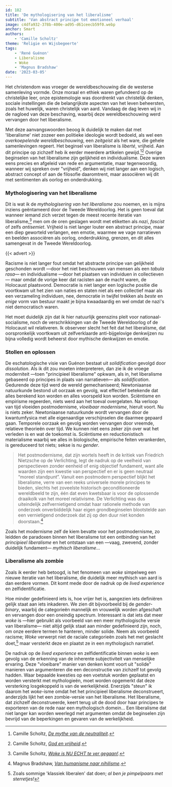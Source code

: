 ```yaml
---
id: 182
title: 'De mythologisering van het liberalisme'
subtitle: 'Van abstract principe tot emotioneel verhaal'
image: c4dfa932-378b-400e-ad95-d61ceecb59f0.webp
anchor: Smart
authors:
    - 'Camille Scholtz'
theme: 'Religie en Wijsbegeerte'
tags:
    - 'René Guénon'
    - Liberalisme
    - Woke
    - 'Magnus Bradshaw'
date: '2023-03-05'
---
```


Het christendom was vroeger de wereldbeschouwing die de westerse samenleving vormde. Onze moraal en ethiek waren gefundeerd op de christelijke leer, onze epistemologie was doordrenkt van christelijk denken, sociale instellingen die de belangrijkste aspecten van het leven beheersten, zoals het huwelijk, waren christelijk van aard. Vandaag de dag leven wij in de nagloed van deze beschaving, waarbij deze wereldbeschouwing werd vervangen door het liberalisme.

Met deze aanvangswoorden beoog ik duidelijk te maken dat met 'liberalisme' niet zozeer een politieke ideologie wordt bedoeld, als wel een *overkoepelende wereldbeschouwing*, een _zeitgeist_ als het ware, die gehele samenlevingen regeert. Het beginsel van liberalisme is _liberté_, vrijheid. Aan dit principe op zichzelf heb ik eerder meerdere artikelen gewijd.[^1][^2] Overige beginselen van het liberalisme zijn gelijkheid en individualisme. Deze waren eens precies en afgeleid van rede en argumentatie, maar tegenwoordig, wanneer wij spreken over "vrijheid", denken wij niet langer aan een logisch, abstract concept of aan de filosofie daaromtrent, maar associëren wij dit met sentimenten als oorlog en onderdrukking.


### Mythologisering van het liberalisme

Dit is wat ik de *mythologisering van het liberalisme* zou noemen, en is mijns inziens geëntameerd door de Tweede Wereldoorlog. Het is geen toeval dat wanneer iemand zich verzet tegen de meest recente iteratie van liberalisme,[^3] men om de oren geslagen wordt met etiketten als *nazi*, *fascist* of zelfs *antisemiet*. Vrijheid is niet langer louter een abstract principe, maar een diep geworteld verlangen, een emotie, waarmee we vage narratieven en beelden associëren als oorlog, onderdrukking, grenzen, en dit alles samengevat in de Tweede Wereldoorlog. 

{{< advert >}}

Racisme is niet langer fout omdat het abstracte principe van gelijkheid geschonden wordt —door het niet beschouwen van mensen als een _tabula rasa_— en individualisme —door het plaatsen van individuen in collectieven— maar omdat de vorige keer dat racisten aan de macht waren, de Holocaust plaatsvond. Democratie is niet langer een logische positie die voortkwam uit het zien van naties en staten niet als een collectief maar als een verzameling individuen, nee, democratie in twijfel trekken als *beste* en *enige* vorm van bestuur maakt je bijna kwaadaardig en wel omdat de nazi's niet democratisch waren.

Het moet duidelijk zijn dat ik hier natuurlijk geenszins pleit voor nationaal-socialisme, noch de verschrikkingen van de Tweede Wereldoorlog of de Holocaust wil relativeren. Ik observeer slecht het feit dat het liberalisme, dat oorspronkelijk voortkwam uit zelfverklaarde anti-bijgelovige denkwijzen nu bijna volledig wordt beheerst door mythische denkwijzen en emotie.


### Stollen en oplossen

De eschatologische visie van Guénon bestaat uit *solidification* gevolgd door *dissolution*. Als ik dit zou moeten interpreteren, dan zie ik de vroege moderniteit —toen "principieel liberalisme" opkwam, als in, het liberalisme gebaseerd op principes in plaats van narratieven— als *solidification*. Gedurende deze tijd werd de wereld gemechaniseerd; Newtoniaanse natuurkunde bestond uit oorzaak en gevolg, wat effectief betekende dat alles berekend kon worden en alles voorspeld kon worden. Sciëntisme en empirisme regeerden, niets werd aan het toeval overgelaten. Na verloop van tijd vloeiden postmodernisme, *vloeibaar modernisme*, hieruit voort. Nu is niets zeker. Newtoniaanse natuurkunde wordt vervangen door de kwantumfysica met alle eigenaardige verschijnselen die daarmee gepaard gaan. Temporele oorzaak en gevolg worden vervangen door vreemde, relatieve theorieën over tijd. We kunnen niet eens zeker zijn over wat het verleden is en wat de toekomst is. Sciëntisme en reductionistisch materialisme waarbij we alles in biologische, empirische feiten verankerden, is gereduceerd tot niets; sekse is nu *gender*.

>Het postmodernisme, dat zijn wortels heeft in de kritiek van Friedrich Nietzsche op de Verlichting, legt de nadruk op de veelheid van perspectieven zonder eenheid of enig objectief fundament, want alle waarden zijn een kwestie van perspectief en er is geen neutraal “moreel standpunt”. Vanuit een postmodern perspectief blijkt het liberalisme, verre van een reeks universele morele principes te bieden, slechts het zoveelste historisch geconditioneerde wereldbeeld te zijn, één dat even kwetsbaar is voor de oplossende draaikolk van het moreel relativisme. De Verlichting was dus uiteindelijk zelfvernietigend omdat haar rationele methode van onderzoek onverbiddelijk haar eigen grondbeginselen blootstelde aan een vernietigend onderzoek dat zij op den duur niet konden doorstaan.[^4]

Zoals het modernisme zelf de kiem bevatte voor het postmodernisme, zo leidden de paradoxen binnen het liberalisme tot een ontbinding van het *principieel liberalisme* en het ontstaan van een —vaag, zwevend, zonder duidelijk fundament— *mythisch liberalisme*...


### Liberalisme als zombie

Zoals ik eerder heb betoogd, is het fenomeen van *woke* simpelweg een nieuwe iteratie van het liberalisme, die duidelijk meer mythisch van aard is dan eerdere vormen. Dit komt mede door de nadruk op de *lived experience* en zelfidentificatie.

Hoe minder gedefinieerd iets is, hoe vrijer het is, aangezien iets definiëren gelijk staat aan iets inkaderen. We zien dit bijvoorbeeld bij de *gender-binary*, waarbij de categorieën mannelijk en vrouwelijk worden afgeschaft en vervangen door een oneindig spectrum. Interessant is dat iets dat meer *woke* is —hier gebruikt als voorbeeld van een meer mythologische versie van liberalisme— niet altijd gelijk staat aan minder gedefinieerd zijn, noch, om onze eerdere termen te hanteren, minder solide. Neem als voorbeeld racisme; *Woke* verwerpt niet de raciale categorieën zoals het met geslacht doet,[^5] maar versterkt deze en plaatst ze in een mythologisch narratief.

De nadruk op de *lived experience* en zelfidentificatie binnen  *woke* is een gevolg van de erkenning van de inherente subjectiviteit van menselijke ervaring. Deze "vloeibare" manier van denken komt voort uit "solide" manieren van argumenteren die een deconstructie van zichzelf tot gevolg hadden. Waar bepaalde kwesties op een voetstuk worden geplaatst en worden versterkt met mythologieën, moet worden opgemerkt dat deze versterking losgekoppeld is van de werkelijkheid. Enerzijds "steun" ik daarom het *woke*-isme omdat het het principieel liberalisme deconstrueert, anderzijds lijkt het een zombie-versie van het liberalisme. Het liberalisme, dat zichzelf deconstrueerde, keert terug uit de dood door haar principes te exporteren van de rede naar een mythologisch domein... Een liberalisme dat niet langer kan worden weerlegd met argumenten omdat de beginselen zijn bevrijd van de beperkingen en gevaren van de werkelijkheid.


[^1]: Camille Scholtz, *[De mythe van de neutraliteit](https://reactionair.nl/artikelen/de-mythe-van-de-neutraliteit/)*.
[^2]: Camille Scholtz, *[God en vrijheid](https://reactionair.nl/artikelen/god-en-vrijheid/)*.
[^3]: Camille Scholtz, *[Woke is NU ECHT te ver gegaan!](https://reactionair.nl/artikelen/woke-is-nu-echt-te-ver-gegaan/)*.
[^4]: Magnus Bradshaw, *[Van humanisme naar nihilisme](https://reactionair.nl/artikelen/van-humanisme-naar-nihilisme/)*.
[^5]: Zoals sommige 'klassiek liberalen' dat doen; *al ben je pimpelpaars met sterretjes!*
